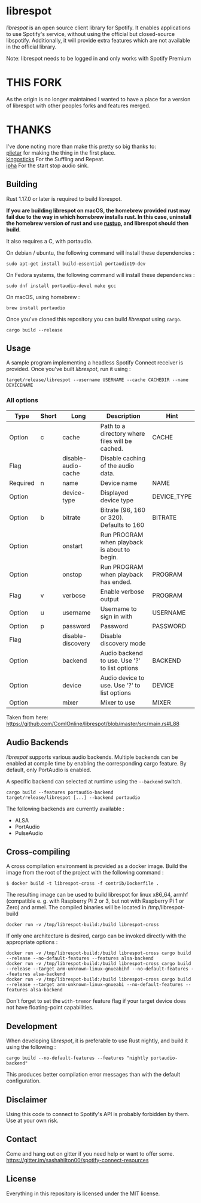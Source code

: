 # librespot
*librespot* is an open source client library for Spotify. It enables
applications to use Spotify's service, without using the official but
closed-source libspotify. Additionally, it will provide extra features
which are not available in the official library.

Note: librespot needs to be logged in and only works with Spotify Premium

# THIS FORK
As the origin is no longer maintained I wanted to have a place for a version of librespot with other peoples forks and features merged. 

# THANKS
I've done noting more than make this pretty so big thanks to:  
[plietar](https://github.com/plietar/) for making the thing in the first place.  
[kingosticks](https://github.com/kingosticks/) For the Suffling and Repeat.  
[ipha](https://github.com/ipha/) For the start stop audio sink.  

## Building
Rust 1.17.0 or later is required to build librespot.

**If you are building librespot on macOS, the homebrew provided rust may fail due to the way in which homebrew installs rust. In this case, uninstall the homebrew version of rust and use [rustup](https://www.rustup.rs/), and librespot should then build.** 

It also requires a C, with portaudio.

On debian / ubuntu, the following command will install these dependencies :
```shell
sudo apt-get install build-essential portaudio19-dev
```

On Fedora systems, the following command will install these dependencies :
```shell
sudo dnf install portaudio-devel make gcc
```

On macOS, using homebrew :
```shell
brew install portaudio
```

Once you've cloned this repository you can build *librespot* using `cargo`.
```shell
cargo build --release
```

## Usage
A sample program implementing a headless Spotify Connect receiver is provided.
Once you've built *librespot*, run it using :
```shell
target/release/librespot --username USERNAME --cache CACHEDIR --name DEVICENAME
```

### All options

| Type     | Short | Long                | Description                                     | Hint        |
|----------|-------|---------------------|-------------------------------------------------|-------------|
| Option   | c     | cache               | Path to a directory where files will be cached. | CACHE       |
| Flag     |       | disable-audio-cache | Disable caching of the audio data.              |             |
| Required | n     | name                | Device name                                     | NAME        |
| Option   |       | device-type         | Displayed device type                           | DEVICE_TYPE |
| Option   | b     | bitrate             | Bitrate (96, 160 or 320). Defaults to 160       | BITRATE     |
| Option   |       | onstart             | Run PROGRAM when playback is about to begin.    |             |
| Option   |       | onstop              | Run PROGRAM when playback has ended.            | PROGRAM     |
| Flag     | v     | verbose             | Enable verbose output                           | PROGRAM     |
| Option   | u     | username            | Username to sign in with                        | USERNAME    |
| Option   | p     | password            | Password                                        | PASSWORD    |
| Flag     |       | disable-discovery   | Disable discovery mode                          |             |
| Option   |       | backend             | Audio backend to use. Use '?' to list options   | BACKEND     |
| Option   |       | device              | Audio device to use. Use '?' to list options    | DEVICE      |
| Option   |       | mixer               | Mixer to use                                    | MIXER       |

Taken from here:
https://github.com/ComlOnline/librespot/blob/master/src/main.rs#L88

## Audio Backends
*librespot* supports various audio backends. Multiple backends can be enabled at compile time by enabling the
corresponding cargo feature. By default, only PortAudio is enabled.

A specific backend can selected at runtime using the `--backend` switch.

```shell
cargo build --features portaudio-backend
target/release/librespot [...] --backend portaudio
```

The following backends are currently available :
- ALSA
- PortAudio 
- PulseAudio

## Cross-compiling
A cross compilation environment is provided as a docker image.
Build the image from the root of the project with the following command :

```
$ docker build -t librespot-cross -f contrib/Dockerfile .
```

The resulting image can be used to build librespot for linux x86_64, armhf (compatible e. g. with Raspberry Pi 2 or 3, but not with Raspberry Pi 1 or Zero) and armel.
The compiled binaries will be located in /tmp/librespot-build

```
docker run -v /tmp/librespot-build:/build librespot-cross
```

If only one architecture is desired, cargo can be invoked directly with the appropriate options :
```shell
docker run -v /tmp/librespot-build:/build librespot-cross cargo build --release --no-default-features --features alsa-backend
docker run -v /tmp/librespot-build:/build librespot-cross cargo build --release --target arm-unknown-linux-gnueabihf --no-default-features --features alsa-backend
docker run -v /tmp/librespot-build:/build librespot-cross cargo build --release --target arm-unknown-linux-gnueabi --no-default-features --features alsa-backend
```

Don't forget to set the `with-tremor` feature flag if your target device does not have floating-point capabilities.

## Development
When developing *librespot*, it is preferable to use Rust nightly, and build it using the following :
```shell
cargo build --no-default-features --features "nightly portaudio-backend"
```

This produces better compilation error messages than with the default configuration.

## Disclaimer
Using this code to connect to Spotify's API is probably forbidden by them.
Use at your own risk.

## Contact
Come and hang out on gitter if you need help or want to offer some.
https://gitter.im/sashahilton00/spotify-connect-resources

## License
Everything in this repository is licensed under the MIT license.